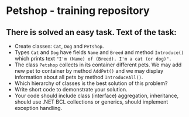 Petshop - training repository
===================== 

There is solved an easy task. Text of the task:
-----------------------------------


* Create classes: `Cat`, `Dog` and `Petshop`.
* Types `Cat` and `Dog` have fields `Name` and `Breed` and method `Introduce()` which prints text `"I'm (Name) of (Breed). I'm a cat (or dog)".`
* The class `Petshop` collects in its container different pets.
We may add new pet to container by method `AddPet()` and we may display information about all pets by method `IntroduceAll()`.
* Which hierarchy of classes is the best solution of this problem?
* Write short code to demonstrate your solution. 
* Your code should include class (interface) aggregation, inheritance, should use .NET BCL collections or generics, 
should implement exception handling.
